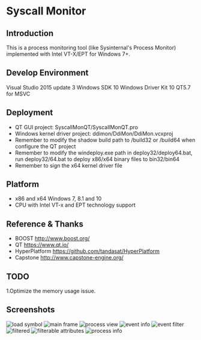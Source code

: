 Syscall Monitor
==============

Introduction
-------------
This is a process monitoring tool (like Sysinternal's Process Monitor) implemented with Intel VT-X/EPT for Windows 7+.

Develop Environment
-------------
Visual Studio 2015 update 3
Windows SDK 10
Windows Driver Kit 10
QT5.7 for MSVC

Deployment
-------------
- QT GUI project: SyscallMonQT/SyscallMonQT.pro
- Windows kernel driver project: ddimon/DdiMon/DdiMon.vcxproj
- Remember to modify the shadow build path to /build32 or /build64 when configure the QT project
- Remember to modify the windeploy.exe path in deploy32/deploy64.bat, run deploy32/64.bat to deploy x86/x64 binary files to bin32/bin64
- Remember to sign the x64 kernel driver file

Platform
--------------------
- x86 and x64 Windows 7, 8.1 and 10
- CPU with Intel VT-x and EPT technology support

Reference & Thanks
--------------------
- BOOST http://www.boost.org/
- QT https://www.qt.io/
- HyperPlatform https://github.com/tandasat/HyperPlatform
- Capstone http://www.capstone-engine.org/

TODO
--------------------
1.Optimize the memory usage issue.

Screenshots
--------------------
![load symbol](https://github.com/hzqst/Syscall-Monitor/blob/master/snaps/1.png?raw=true)
![main frame](https://github.com/hzqst/Syscall-Monitor/blob/master/snaps/2.png?raw=true)
![process view](https://github.com/hzqst/Syscall-Monitor/blob/master/snaps/3.png?raw=true)
![event info](https://github.com/hzqst/Syscall-Monitor/blob/master/snaps/4.png?raw=true)
![event filter](https://github.com/hzqst/Syscall-Monitor/blob/master/snaps/5.png?raw=true)
![filtered](https://github.com/hzqst/Syscall-Monitor/blob/master/snaps/6.png?raw=true)
![filterable attributes](https://github.com/hzqst/Syscall-Monitor/blob/master/snaps/7.png?raw=true)
![process info](https://github.com/hzqst/Syscall-Monitor/blob/master/snaps/8.png?raw=true)